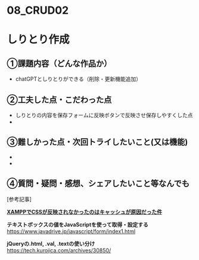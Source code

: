 # 08_CRUD02

# しりとり作成

## ①課題内容（どんな作品か）
- chatGPTとしりとりができる（削除・更新機能追加）

## ②工夫した点・こだわった点
- しりとりの内容を保存フォームに反映ボタンで反映させ保存しやすくした点
-  

## ③難しかった点・次回トライしたいこと(又は機能)
- 
- 

## ④質問・疑問・感想、シェアしたいこと等なんでも
[参考記事]

**[XAMPPでCSSが反映されなかったのはキャッシュが原因だった件](https://application.hateblo.jp/entry/2017/02/08/000000)**

****テキストボックスの値をJavaScriptを使って取得・設定する****https://www.javadrive.jp/javascript/form/index1.html

****jQueryの.html, .val, .textの使い分け****https://tech.kurojica.com/archives/30850/
